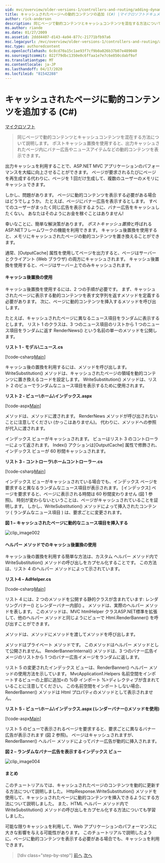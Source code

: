 ```yaml
---
uid: mvc/overview/older-versions-1/controllers-and-routing/adding-dynamic-content-to-a-cached-page-cs
title: キャッシュされたページへの動的コンテンツの追加 (C#) |マイクロソフトドキュメント
author: rick-anderson
description: 同じページで動的コンテンツとキャッシュコンテンツを混在する方法について説明します。 ポストキャッシュ置換を使用すると、バナー広告などの動的コンテンツを表示できます。
ms.author: riande
ms.date: 01/27/2009
ms.assetid: 2ddd4407-d143-4a94-877c-21771bfb97a6
msc.legacyurl: /mvc/overview/older-versions-1/controllers-and-routing/adding-dynamic-content-to-a-cached-page-cs
msc.type: authoredcontent
ms.openlocfilehash: 6c8cd70a15c1ae93f7cf9b0a026b37b07e489040
ms.sourcegitcommit: 022f79dbc1350e0c6ffaa1e7e7c6e850cdabf9af
ms.translationtype: MT
ms.contentlocale: ja-JP
ms.lasthandoff: 04/17/2020
ms.locfileid: "81542288"
---
```

# <a name="adding-dynamic-content-to-a-cached-page-c"></a>キャッシュされたページに動的コンテンツを追加する (C#)

[マイクロソフト](https://github.com/microsoft)

> 同じページで動的コンテンツとキャッシュコンテンツを混在する方法について説明します。 ポストキャッシュ置換を使用すると、出力キャッシュされたページ内にバナー広告やニュースアイテムなどの動的コンテンツを表示できます。

出力キャッシュを利用することで、ASP.NET MVC アプリケーションのパフォーマンスを大幅に向上させることができます。 ページが要求されるたびにページを再生成する代わりに、ページを 1 回だけ生成して、複数のユーザーのメモリにキャッシュできます。

しかし、問題があります。 ページに動的コンテンツを表示する必要がある場合はどうでしょうか。 たとえば、ページにバナー広告を表示するとします。 すべてのユーザーがまったく同じ広告を表示するように、バナー広告をキャッシュしたくない。 あなたはそのようにお金を稼ぐことはありません!

幸いなことに、簡単な解決策があります。 *ポストキャッシュ置換*と呼ばれるASP.NETフレームワークの機能を利用できます。 キャッシュ後置換を使用すると、メモリにキャッシュされたページの動的コンテンツを置き換えることができます。

通常、[OutputCache] 属性を使用してページを出力すると、ページはサーバーとクライアント (Web ブラウザ) の両方にキャッシュされます。 キャッシュ後置換を使用すると、ページはサーバー上でのみキャッシュされます。

#### <a name="using-post-cache-substitution"></a>キャッシュ後置換の使用

キャッシュ後置換を使用するには、2 つの手順が必要です。 まず、キャッシュされたページに表示する動的コンテンツを表す文字列を返すメソッドを定義する必要があります。 次に、ページに動的コンテンツを挿入するメソッドを呼び出します。

たとえば、キャッシュされたページに異なるニュース項目をランダムに表示するとします。 リスト 1 のクラスは、3 つのニュース項目のリストから 1 つのニュース項目をランダムに返す RenderNews() という名前の単一のメソッドを公開します。

**リスト 1 - モデル\ニュース.cs**

[!code-csharp[Main](adding-dynamic-content-to-a-cached-page-cs/samples/sample1.cs)]

キャッシュ後の置換を利用するには、メソッドを呼び出します。 WriteSubstitution() メソッドは、キャッシュされたページの領域を動的コンテンツに置き換えるコードを設定します。 WriteSubstitution() メソッドは、リスト 2 のビューでランダムなニュース項目を表示するために使用されます。

**リスト 2 - ビュー\ホーム\インデックス.aspx**

[!code-aspx[Main](adding-dynamic-content-to-a-cached-page-cs/samples/sample2.aspx)]

メソッドは、メソッドに渡されます。 RenderNews メソッドが呼び出されないことに注意してください (かっこはありません)。 代わりに、メソッドへの参照が代入に渡されます。

インデックス ビューがキャッシュされます。 ビューはリスト 3 のコントローラーによって返されます。 Index() アクションは[OutputCache] 属性で修飾され、インデックス ビューが 60 秒間キャッシュされます。

**リスト 3 - コントローラ\ホームコントローラー.cs**

[!code-csharp[Main](adding-dynamic-content-to-a-cached-page-cs/samples/sample3.cs)]

インデックス ビューがキャッシュされている場合でも、インデックス ページを要求すると異なるランダムなニュース項目が表示されます。 [インデックス] ページを要求すると、ページに表示される時間は 60 秒間変わりません (図 1 参照)。 時刻が変わらないということは、ページがキャッシュされていることを証明します。 しかし、WriteSubstitution() メソッドによって挿入されたコンテンツ ( ランダムなニュース項目 ) は、要求ごとに変更されます。

**図 1 – キャッシュされたページに動的なニュース項目を挿入する**

![clip_image002](adding-dynamic-content-to-a-cached-page-cs/_static/image1.jpg)

#### <a name="using-post-cache-substitution-in-helper-methods"></a>ヘルパー メソッドでのキャッシュ後置換の使用

キャッシュ後の置換を利用する簡単な方法は、カスタム ヘルパー メソッド内で WriteSubstitution() メソッドの呼び出しをカプセル化することです。 この方法は、リスト 4 のヘルパー メソッドによって示されています。

**リスト4 – AdHelper.cs**

[!code-csharp[Main](adding-dynamic-content-to-a-cached-page-cs/samples/sample4.cs)]

リスト 4 には、2 つのメソッドを公開する静的クラスが含まれています: レンダリングバナー() とレンダーバナー内部() 。 メソッドは、実際のヘルパー メソッドを表します。 このメソッドは、MVC htmlHelper クラスASP.NET標準を拡張して、他のヘルパー メソッドと同じようにビューで Html.RenderBanner() を呼び出すことができます。

メソッドは、メソッドにメソッドを渡してメソッドを呼び出します。

メソッドはプライベート メソッドです。 このメソッドはヘルパー メソッドとして公開されません。 RenderBannerInternal() メソッドは、3 つのバナー広告イメージのリストから 1 つのバナー広告イメージをランダムに返します。

リスト 5 の変更されたインデックス ビューは、RenderBanner() ヘルパー メソッドの使用方法を示しています。 MvcApplication1.Helpers 名前空間をインポートするビューの上部に追加&lt;の %@ インポート %&gt;ディレクティブが含まれていることに注意してください。 この名前空間をインポートしない場合、RenderBanner() メソッドは Html プロパティのメソッドとして表示されません。

**リスト 5 - ビュー\ホーム\インデックス.aspx (レンダーバナー()メソッドを使用)**

[!code-aspx[Main](adding-dynamic-content-to-a-cached-page-cs/samples/sample5.aspx)]

リスト 5 のビューで表示されるページを要求すると、要求ごとに異なるバナー広告が表示されます (図 2 参照)。 ページはキャッシュされますが、RenderBanner() ヘルパー メソッドによってバナー広告が動的に挿入されます。

**図 2 – ランダムなバナー広告を表示するインデックス ビュー**

![clip_image004](adding-dynamic-content-to-a-cached-page-cs/_static/image2.jpg)

#### <a name="summary"></a>まとめ

このチュートリアルでは、キャッシュされたページのコンテンツを動的に更新する方法について説明しました。 HttpResponse.WriteSubstitution() メソッドを使用して、キャッシュされたページに動的コンテンツを挿入できるようにする方法について説明しました。 また、HTML ヘルパー メソッド内で WriteSubstitution() メソッドの呼び出しをカプセル化する方法についても学習しました。

可能な限りキャッシュを利用して、Web アプリケーションのパフォーマンスに大きな影響を与える可能性があります。 このチュートリアルで説明したように、ページに動的コンテンツを表示する必要がある場合でも、キャッシュを利用できます。

> [!div class="step-by-step"]
> [前へ](improving-performance-with-output-caching-cs.md)
> [次へ](creating-a-controller-cs.md)
